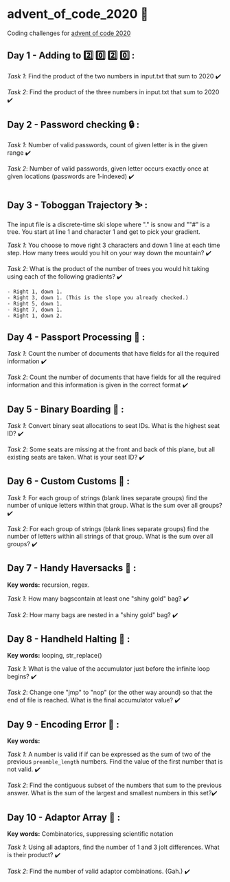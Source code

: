 # advent_of_code_2020 :christmas_tree:
Coding challenges for [advent of code 2020](https://adventofcode.com/2020)

## Day 1 - Adding to :two: :zero: :two: :zero: : 

_Task 1_: Find the product of the two numbers in input.txt that sum to 2020 :heavy_check_mark: 

_Task 2_: Find the product of the three numbers in input.txt that sum to 2020 :heavy_check_mark: 


## Day 2 - Password checking :lock: :

_Task 1_:  Number of valid passwords, count of given letter is in the given range :heavy_check_mark: 

_Task 2_:  Number of valid passwords, given letter occurs exactly once at given locations (passwords are 1-indexed) :heavy_check_mark: 


## Day 3 - Toboggan Trajectory :skier: :
The input file is a discrete-time ski slope where "." is snow and ""#" is a tree. You start at line 1 and character 1 and get to pick your gradient.  

_Task 1_:  You choose to move right 3 characters and down 1 line at each time step. How many trees would you hit on your way down the mountain? :heavy_check_mark: 

_Task 2_:  What is the product of the number of trees you would hit taking using each of the following gradients? :heavy_check_mark: 
	
	- Right 1, down 1.
	- Right 3, down 1. (This is the slope you already checked.)
	- Right 5, down 1.
	- Right 7, down 1.
	- Right 1, down 2.


## Day 4 - Passport Processing :passport_control: :

_Task 1_:  Count the number of documents that have fields for all the required information  :heavy_check_mark: 

_Task 2_:  Count the number of documents that have fields for all the required information and this information is given in the correct format :heavy_check_mark: 


## Day 5 - Binary Boarding :seat: :

_Task 1_:  Convert binary seat allocations to seat IDs. What is the highest seat ID?  :heavy_check_mark: 

_Task 2_:  Some seats are missing at the front and back of this plane, but all existing seats are taken. What is your seat ID?  :heavy_check_mark: 


##  Day 6 - Custom Customs :customs: :

_Task 1_:  For each group of strings (blank lines separate groups) find the number of unique letters within that group. What is the sum over all groups?  :heavy_check_mark: 

_Task 2_:  For each group of strings (blank lines separate groups) find the number of letters within all strings of that group. What is the sum over all groups?  :heavy_check_mark: 


##  Day 7 - Handy Haversacks :school_satchel: :
__Key words:__ recursion, regex.

_Task 1_: How many bagscontain at least one "shiny gold" bag?  :heavy_check_mark: 

_Task 2_:  How many bags are nested in a "shiny gold" bag?  :heavy_check_mark: 


##  Day 8 - Handheld Halting :stop_sign: :
__Key words:__ looping, str_replace()

_Task 1_: What is the value of the accumulator just before the infinite loop begins?  :heavy_check_mark: 

_Task 2_:  Change one "jmp" to "nop" (or the other way around) so that the end of file is reached.  What is the final accumulator value?  :heavy_check_mark: 

##  Day 9 - Encoding Error :left_luggage: :
__Key words:__ 

_Task 1_: A number is valid if if can be expressed as the sum of two of the previous ```preamble_length``` numbers. Find the value of the first number that is not valid. :heavy_check_mark:

_Task 2_:  Find the contiguous subset of the numbers that sum to the previous answer. What is the sum of the largest and smallest numbers in this set?:heavy_check_mark: 

##  Day 10 - Adaptor Array :electric_plug: :
__Key words:__ Combinatorics, suppressing scientific notation

_Task 1_: Using all adaptors, find the number of 1 and 3 jolt differences. What is their product? :heavy_check_mark:

_Task 2_:  Find the number of valid adaptor combinations. (Gah.) :heavy_check_mark:


